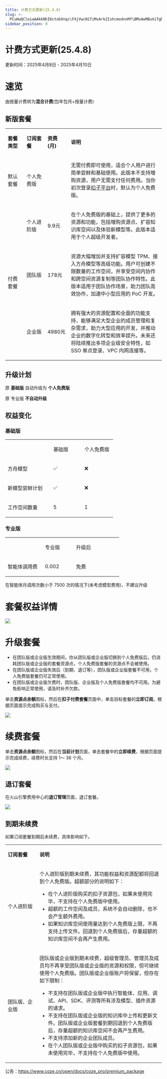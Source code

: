 ```yaml
---
title: 计费方式更新(25.4.8)
slug: >-
  PCuHwQCloiaAAkkNhI6ctobXnqc\FXjVwcN1TiMvArk2IshcmodnnMf\BMsAwMBuXiTgNTkrUvgcXUfbnLd
sidebar_position: 0
---
```



# 计费方式更新(25.4.8)

更新时间：2025年4月8日 - 2025年4月10日

# 速览

由按量计费转为<b>混合计费</b>(包年包月+按量计费)

## 新版套餐

<table>
<colgroup>
<col width="100"/>
<col width="116"/>
<col width="100"/>
<col width="620"/>
</colgroup>
<tbody>
<tr><td><p><b>套餐类型</b></p></td><td><p><b>订阅套餐</b></p></td><td><p><b>资费(月)</b></p></td><td><p><b>说明</b></p></td></tr>
<tr><td><p>默认套餐 </p></td><td><p>个人免费版 </p></td><td></td><td><p>无需付费即可使用，适合个人用户进行简单尝鲜和基础使用。此版本不支持增购资源，用户无需支付任何费用。当你初次登录<a href="https://www.coze.cn/">扣子平台</a>时，默认为个人免费版。 </p></td></tr>
<tr><td rowspan="3"><p>付费套餐 </p></td><td><p>个人进阶版 </p></td><td><p>9.9元</p></td><td><p>在个人免费版的基础上，提供了更多的资源和功能，包括增购资源点、扩容知识库空间以及体验新模型等。此版本适用于个人超级开发者。 </p></td></tr>
<tr><td><p>团队版 </p></td><td><p>178元</p></td><td><p>资源大幅增加并支持扩容模型 TPM、接入方舟模型等高级功能。用户可创建不限数量的工作空间，并享受空间内协作和跨空间资源复制等团队协作特性。此版本适用于团队协作场景，助力团队高效协作，加速中小型应用的 PoC 开发。 </p></td></tr>
<tr><td><p>企业版 </p></td><td><p>4980元</p></td><td><p>拥有强大的资源配置和全面的功能支持，能够满足大型企业的成员管理和复杂需求，助力大型应用的开发，并推动企业的数字化转型和效率提升。未来还将陆续推出多项企业级安全特性，如 SSO 单点登录、VPC 内网连接等。 </p></td></tr>
</tbody>
</table>

## 升级计划

原 <b>基础版</b> 自动升级为 <b>个人免费版</b>

原 专业版 <b>不自动升级</b>

## 权益变化

### 基础版

<table>
<colgroup>
<col width="147"/>
<col width="100"/>
<col width="100"/>
</colgroup>
<tbody>
<tr><td></td><td><p>基础版</p></td><td><p>个人免费版</p></td></tr>
<tr><td><p>方舟模型</p></td><td><p>✅</p></td><td><p>❌</p></td></tr>
<tr><td><p>新模型尝鲜计划</p></td><td><p>✅</p></td><td><p>❌</p></td></tr>
<tr><td><p>工作空间数量</p></td><td><p>5</p></td><td><p>1</p></td></tr>
</tbody>
</table>

### 专业版

<table>
<colgroup>
<col width="120"/>
<col width="100"/>
<col width="147"/>
</colgroup>
<tbody>
<tr><td></td><td><p>专业版</p></td><td><p>升级后</p></td></tr>
<tr><td><p>智能体调用费</p></td><td><p>0.002</p></td><td><p>免费</p></td></tr>
</tbody>
</table>

在智能体月调用次数小于 7500 次的情况下(未考虑模型费用)，不建议升级

# 套餐权益详情

<img src="/assets/EenpbEFueot1WPxvUtSc9NXVntc.png" src-width="1106" src-height="2496" align="center"/>

# 升级套餐

- 在团队版或企业版生效期间，你从团队版或企业版切换到个人免费版后，仍消耗团队版或企业版的套餐资源点，个人免费版套餐的资源点不会被使用。 
- 在团队版或企业版失效后（到期、退订等），团队版或企业版套餐不可用，个人免费版套餐仍可正常使用。 
- 在团队版或企业版欠费时，团队版、企业版及个人免费版套餐均不可用。为避免影响正常使用，请及时补齐欠款。

单击<b>资源点余额</b>图标，然后在<b>扣子付费套餐</b>页面中，单击目标套餐的<b>立即订阅</b>，根据页面提示完成购买与支付。

<img src="/assets/Dn6xbbpqdo4M5dx1KYdcC46wn3d.png" src-width="1413" src-height="946" align="center"/>

# 续费套餐

单击<b>资源点余额</b>图标，然后在<b>当前计划</b>页面，单击套餐中的<b>立即续费</b>，根据页面提示完成续费，续费时长支持 1～ 36 个月。

<img src="/assets/D1Vlbhuh9oOZBpxzliicagn1nZf.png" src-width="1527" src-height="958" align="center"/>

## 退订套餐

在火山引擎费用中心的<b>退订管理</b>页面，退订套餐。

<img src="/assets/F7wIbYFX4oadUdxCDkmcU13snse.png" src-width="2541" src-height="464" align="center"/>

## 到期未续费

如果订阅套餐到期后未续费，具体影响如下。 

<table>
<colgroup>
<col width="150"/>
<col width="670"/>
</colgroup>
<tbody>
<tr><td><p><b>订阅套餐</b></p></td><td><p><b>说明</b></p></td></tr>
<tr><td><p>个人进阶版 </p></td><td><p>个人进阶版到期未续费，其功能权益和资源配额将回退到个人免费版。超额部分的说明如下： </p>
<ul>
<li>在个人进阶版购买的扣子资源包，如果未使用完毕，不支持在个人免费版中使用。 </li>
<li>超额的工作空间及成员，系统不会自动删除，也不会产生额外费用。 </li>
<li>如果知识库空间使用量达到个人免费版上限，不再支持上传文件。回退到个人免费版后，存量超额的知识库空间不会再产生费用。</li>
</ul></td></tr>
<tr><td><p>团队版、企业版 </p></td><td><p>团队版或企业版到期未续费，超级管理员、管理员及成员均不再享受团队版或企业版的资源和权限，但可继续使用个人免费版。团队版或企业版账户将保留，但存在如下限制： </p>
<ul>
<li>不支持在团队版或企业版中执行智能体、应用、调试、API、SDK、评测等所有涉及模型、插件资源的请求。 </li>
<li>不支持在团队版或企业版的知识库中上传和更新文件。团队版或企业版套餐到期回退到个人免费版后，存量超额的知识库空间不会再产生费用。 </li>
<li>不支持添加新的企业团队成员。 </li>
<li>在个人团队版或企业版中购买的扣子资源包，如果未使用完毕，不支持在个人免费版中使用。</li>
</ul></td></tr>
</tbody>
</table>

公告：https://www.coze.cn/open/docs/coze_pro/premium_package

